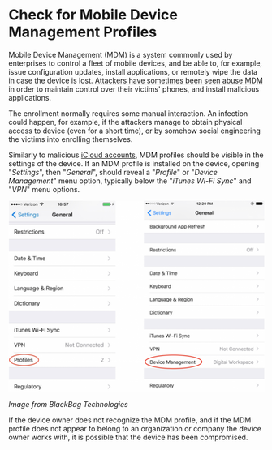 # Check for Mobile Device Management Profiles

Mobile Device Management (MDM) is a system commonly used by enterprises to control a fleet of mobile devices, and be able to, for example, issue configuration updates, install applications, or remotely wipe the data in case the device is lost. [Attackers have sometimes been seen abuse MDM](https://blog.talosintelligence.com/2018/07/Mobile-Malware-Campaign-uses-Malicious-MDM.html) in order to maintain control over their victims' phones, and install malicious applications.

The enrollment normally requires some manual interaction. An infection could happen, for example, if the attackers manage to obtain physical access to device (even for a short time), or by somehow social engineering the victims into enrolling themselves.

Similarly to malicious [iCloud accounts](icloud.md), MDM profiles should be visible in the settings of the device. If an MDM profile is installed on the device, opening "_Settings_", then "_General_", should reveal a "_Profile_" or "_Device Management_" menu option, typically below the "_iTunes Wi-Fi Sync_" and "_VPN_" menu options.

![](../.gitbook/assets/mdm.png)

_Image from BlackBag Technologies_

If the device owner does not recognize the MDM profile, and if the MDM profile does not appear to belong to an organization or company the device owner works with, it is possible that the device has been compromised.
